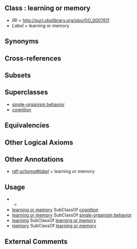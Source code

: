
## Class : learning or memory

 * *IRI* = http://purl.obolibrary.org/obo/GO_0007611
 * *Label* = learning or memory

## Synonyms


## Cross-references


## Subsets


## Superclasses

 * [single-organism behavior](../../GO/08/GO_0044708.md)
 * [cognition](../../GO/90/GO_0050890.md)

## Equivalencies


## Other Logical Axioms


## Other Annotations

 * *[rdf-schema#label](../../el/rdf-schema#label.md)* = learning or memory

## Usage

 * -
 * [learning or memory](../../GO/11/GO_0007611.md) SubClassOf [cognition](../../GO/90/GO_0050890.md)
 * [learning or memory](../../GO/11/GO_0007611.md) SubClassOf [single-organism behavior](../../GO/08/GO_0044708.md)
 * [learning](../../GO/12/GO_0007612.md) SubClassOf [learning or memory](../../GO/11/GO_0007611.md)
 * [memory](../../GO/13/GO_0007613.md) SubClassOf [learning or memory](../../GO/11/GO_0007611.md)

## External Comments


